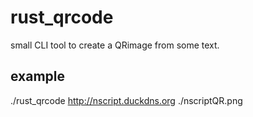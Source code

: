 # rust_qrcode
small CLI tool to create a QRimage from some text.

## example
./rust_qrcode http://nscript.duckdns.org ./nscriptQR.png

